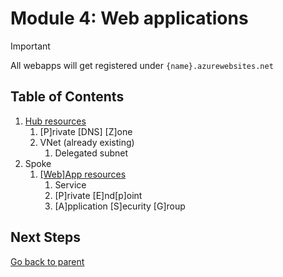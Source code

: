 # Module 4: Web applications

> [!IMPORTANT]
> All webapps will get registered under `{name}.azurewebsites.net`

## Table of Contents

1. [Hub resources](./hub/README.md)
   1. [P]rivate [DNS] [Z]one
   1. VNet (already existing)
      1. Delegated subnet
1. Spoke
   1. [[Web]App resources](./spoke/web.md)
      1. Service
      1. [P]rivate [E]nd[p]oint
      1. [A]pplication [S]ecurity [G]roup

## Next Steps

[Go back to parent](../README.md)
